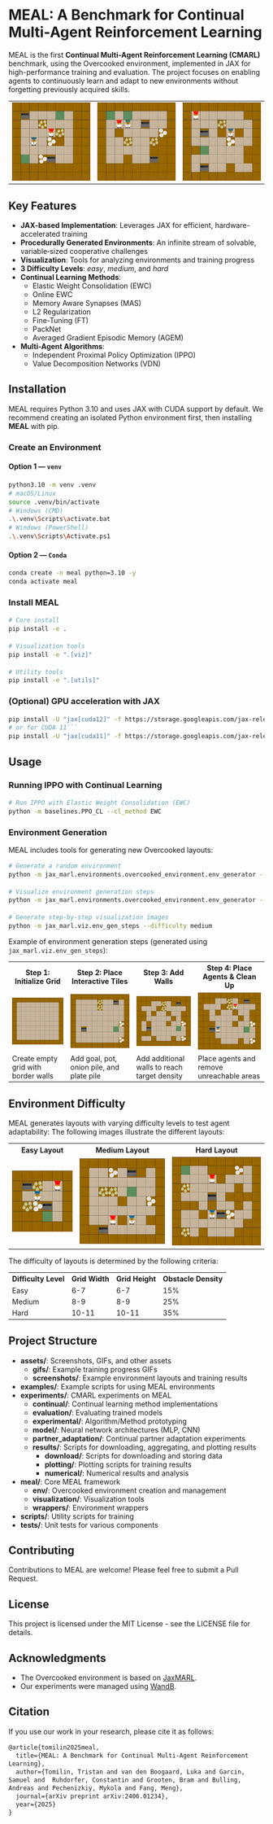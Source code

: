 # MEAL: A Benchmark for Continual Multi-Agent Reinforcement Learning

MEAL is the first **Continual Multi-Agent Reinforcement Learning (CMARL)** benchmark, using the Overcooked environment,
implemented in JAX for high-performance training and evaluation. The project focuses on enabling agents to continuously
learn and adapt to new environments without forgetting previously acquired skills.

<div align="center">
  <table style="border-collapse: collapse; border: none;">
    <tr style="border: none;">
      <td style="border: none; padding: 5; width: 33%;">
        <img src="./assets/gifs/med_1.gif" width="100%" />
      </td>
      <td style="border: none; padding: 5; width: 33%;">
        <img src="./assets/gifs/med_2.gif" width="100%" />
      </td>
      <td style="border: none; padding: 5; width: 33%;">
        <img src="./assets/gifs/med_3.gif" width="100%" />
      </td>
    </tr>
  </table>
</div>

## Key Features

- **JAX-based Implementation**: Leverages JAX for efficient, hardware-accelerated training
- **Procedurally Generated Environments**: An infinite stream of solvable, variable‑sized cooperative challenges
- **Visualization**: Tools for analyzing environments and training progress
- **3 Difficulty Levels**: *easy*, *medium*, and *hard*
- **Continual Learning Methods**:
  - Elastic Weight Consolidation (EWC)
  - Online EWC
  - Memory Aware Synapses (MAS)
  - L2 Regularization
  - Fine-Tuning (FT)
  - PackNet
  - Averaged Gradient Episodic Memory (AGEM)
- **Multi-Agent Algorithms**:
  - Independent Proximal Policy Optimization (IPPO)
  - Value Decomposition Networks (VDN)

## Installation

MEAL requires Python 3.10 and uses JAX with CUDA support by default. 
We recommend creating an isolated Python environment first, then installing **MEAL** with pip.

### Create an Environment

#### Option 1 — `venv`

```bash
python3.10 -m venv .venv
# macOS/Linux
source .venv/bin/activate
# Windows (CMD)
.\.venv\Scripts\activate.bat
# Windows (PowerShell)
.\.venv\Scripts\Activate.ps1
```

#### Option 2 — `Conda`

```bash
conda create -n meal python=3.10 -y
conda activate meal
```

### Install MEAL
```bash
# Core install
pip install -e .

# Visualization tools
pip install -e ".[viz]"

# Utility tools
pip install -e ".[utils]"
```

### (Optional) GPU acceleration with JAX
```bash
pip install -U "jax[cuda12]" -f https://storage.googleapis.com/jax-releases/jax_cuda_releases.html
# or for CUDA 11```
pip install -U "jax[cuda11]" -f https://storage.googleapis.com/jax-releases/jax_cuda_releases.html
```

## Usage

### Running IPPO with Continual Learning

```bash
# Run IPPO with Elastic Weight Consolidation (EWC)
python -m baselines.PPO_CL --cl_method EWC
```

### Environment Generation

MEAL includes tools for generating new Overcooked layouts:

```bash
# Generate a random environment
python -m jax_marl.environments.overcooked_environment.env_generator --save

# Visualize environment generation steps
python -m jax_marl.environments.overcooked_environment.env_generator --show

# Generate step-by-step visualization images
python -m jax_marl.viz.env_gen_steps --difficulty medium
```

Example of environment generation steps (generated using `jax_marl.viz.env_gen_steps`):

<div align="center">
  <table>
    <tr>
      <th>Step 1: Initialize Grid</th>
      <th>Step 2: Place Interactive Tiles</th>
      <th>Step 3: Add Walls</th>
      <th>Step 4: Place Agents & Clean Up</th>
    </tr>
    <tr>
      <td><img src="./assets/screenshots/env_generation/step_1.png" width="100%" /></td>
      <td><img src="./assets/screenshots/env_generation/step_2.png" width="100%" /></td>
      <td><img src="./assets/screenshots/env_generation/step_3.png" width="100%" /></td>
      <td><img src="./assets/screenshots/env_generation/step_4.png" width="100%" /></td>
    </tr>
    <tr>
      <td>Create empty grid with border walls</td>
      <td>Add goal, pot, onion pile, and plate pile</td>
      <td>Add additional walls to reach target density</td>
      <td>Place agents and remove unreachable areas</td>
    </tr>
  </table>
</div>


## Environment Difficulty

MEAL generates layouts with varying difficulty levels to test agent adaptability: The following images illustrate
the different layouts:

<div align="center">
  <table>
    <tr>
      <th>Easy Layout</th>
      <th>Medium Layout</th>
      <th>Hard Layout</th>
    </tr>
    <tr>
      <td><img src="assets/screenshots/easy/gen_1.png" width="100%" /></td>
      <td><img src="assets/screenshots/med/gen_1.png" width="100%" /></td>
      <td><img src="assets/screenshots/hard/gen_1.png" width="100%" /></td>
    </tr>
  </table>
</div>

The difficulty of layouts is determined by the following criteria:

<div align="center">
  <table>
    <tr>
      <th>Difficulty Level</th>
      <th>Grid Width</th>
      <th>Grid Height</th>
      <th>Obstacle Density</th>
    </tr>
    <tr>
      <td>Easy</td>
      <td>6-7</td>
      <td>6-7</td>
      <td>15%</td>
    </tr>
    <tr>
      <td>Medium</td>
      <td>8-9</td>
      <td>8-9</td>
      <td>25%</td>
    </tr>
    <tr>
      <td>Hard</td>
      <td>10-11</td>
      <td>10-11</td>
      <td>35%</td>
    </tr>
  </table>
</div>

## Project Structure

- **assets/**: Screenshots, GIFs, and other assets
    - **gifs/**: Example training progress GIFs
    - **screenshots/**: Example environment layouts and training results
- **examples/**: Example scripts for using MEAL environments
- **experiments/**: CMARL experiments on MEAL
    - **continual/**: Continual learning method implementations
    - **evaluation/**: Evaluating trained models
    - **experimental/**: Algorithm/Method prototyping
    - **model/**: Neural network architectures (MLP, CNN)
    - **partner_adaptation/**: Continual partner adaptation experiments
    - **results/**: Scripts for downloading, aggregating, and plotting results
        - **download/**: Scripts for downloading and storing data
        - **plotting/**: Plotting scripts for training results
        - **numerical/**: Numerical results and analysis
- **meal/**: Core MEAL framework
    - **env/**: Overcooked environment creation and management
    - **visualization/**: Visualization tools
    - **wrappers/**: Environment wrappers
- **scripts/**: Utility scripts for training
- **tests/**: Unit tests for various components

## Contributing

Contributions to MEAL are welcome! Please feel free to submit a Pull Request.

## License

This project is licensed under the MIT License - see the LICENSE file for details.

## Acknowledgments

- The Overcooked environment is based on [JaxMARL](https://github.com/FLAIROx/JaxMARL).
- Our experiments were managed using [WandB](https://wandb.ai).


## Citation
If you use our work in your research, please cite it as follows:
```
@article{tomilin2025meal,
  title={MEAL: A Benchmark for Continual Multi-Agent Reinforcement Learning},
  author={Tomilin, Tristan and van den Boogaard, Luka and Garcin, Samuel and  Ruhdorfer, Constantin and Grooten, Bram and Bulling, Andreas and Pechenizkiy, Mykola and Fang, Meng},
  journal={arXiv preprint arXiv:2406.01234},
  year={2025}
}
```